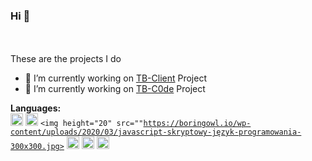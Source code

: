 ### Hi 👋

<br />
<br />
These are the projects I do

- 🔭 I’m currently working on [TB-Client](https://tb-client.pl) Project
- 🌱 I’m currently working on [TB-C0de](https://github.com/TB-C0de) Project

**Languages:**  
<code><img height="20" src="https://icon2.cleanpng.com/20180810/cxt/kisspng-oracle-certified-professional-java-se-programmer-c-grails-development-groovy-development-grails-d-5b6dde2478a285.7026776415339269484941.jpg"></code> 
<code><img height="20" src="https://kotlinexpertise.com/wp-content/uploads/2018/04/cropped-pCfEzr6L_400x400.png"></code>
<code><img height="20" src=""https://boringowl.io/wp-content/uploads/2020/03/javascript-skryptowy-język-programowania-300x300.jpg></code>
<code><img height="20" src="https://archive.wilgucki.pl/wp-content/uploads/2015/11/php_logo.png"></code>
<code><img height="20" src="https://www.threathunting.se/wp-content/uploads/2019/12/Kali-Linux-2019.4-Release-1200x600.jpg"></code>
<code><img height="20" src="https://porozmawiajmyoit.pl/wp-content/uploads/2020/05/python.png"></code>

